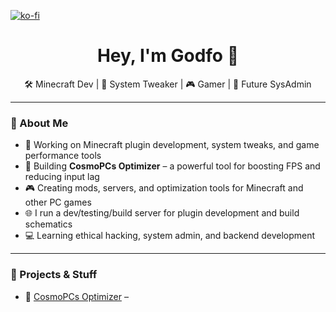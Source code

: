 [![ko-fi](https://ko-fi.com/img/githubbutton_sm.svg)](https://ko-fi.com/N4N6RGO4B)

<h1 align="center">Hey, I'm Godfo 👋</h1>
<p align="center">
  🛠️ Minecraft Dev | 🧪 System Tweaker | 🎮 Gamer | 🚀 Future SysAdmin
</p>

---

### 🚀 About Me

- 👾 Working on Minecraft plugin development, system tweaks, and game performance tools  
- 🔨 Building **CosmoPCs Optimizer** – a powerful tool for boosting FPS and reducing input lag  
- 🎮 Creating mods, servers, and optimization tools for Minecraft and other PC games  
- 🌐 I run a dev/testing/build server for plugin development and build schematics  
- 💻 Learning ethical hacking, system admin, and backend development

---

### 🧰 Projects & Stuff

- 🎯 [CosmoPCs Optimizer](#) –
